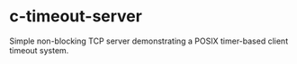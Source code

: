 # c-timeout-server
Simple non-blocking TCP server demonstrating a POSIX timer-based client timeout system.
